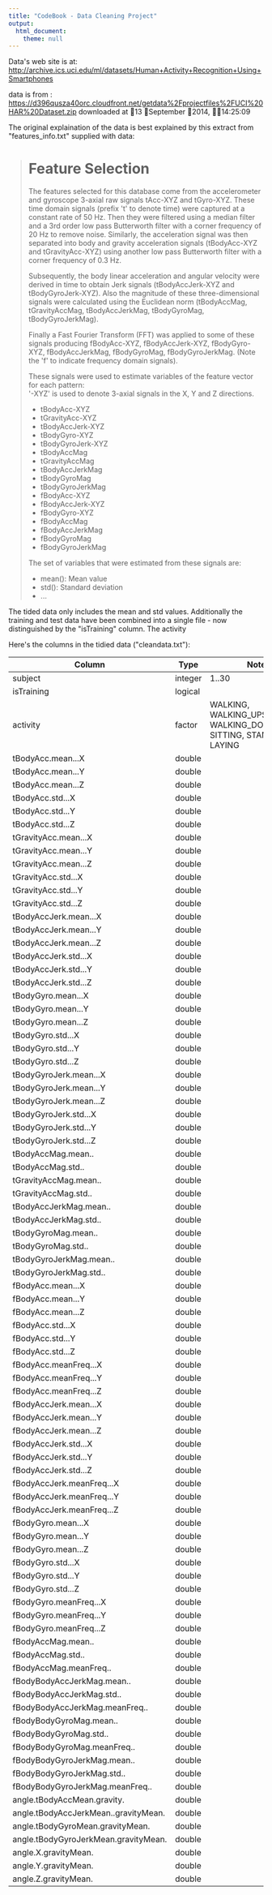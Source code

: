 ```yaml
---
title: "CodeBook - Data Cleaning Project"
output:
  html_document:
    theme: null
---
```



Data's web site is at:
http://archive.ics.uci.edu/ml/datasets/Human+Activity+Recognition+Using+Smartphones 

data is from :
https://d396qusza40orc.cloudfront.net/getdata%2Fprojectfiles%2FUCI%20HAR%20Dataset.zip downloaded at 13 September 2014, 14:25:09

The original explaination of the data is best explained by this extract from "features_info.txt" supplied with data:

> Feature Selection 
> =================
>
> The features selected for this database come from the accelerometer and gyroscope 3-axial raw signals tAcc-XYZ and tGyro-XYZ. These time domain signals (prefix 't' to denote time) were captured at a constant rate of 50 Hz. Then they were filtered using a median filter and a 3rd order low pass Butterworth filter with a corner frequency of 20 Hz to remove noise. Similarly, the acceleration signal was then separated into body and gravity acceleration signals (tBodyAcc-XYZ and tGravityAcc-XYZ) using another low pass Butterworth filter with a corner frequency of 0.3 Hz. 
> 
> Subsequently, the body linear acceleration and angular velocity were derived in time to obtain Jerk signals (tBodyAccJerk-XYZ and tBodyGyroJerk-XYZ). Also the magnitude of these three-dimensional signals were calculated using the Euclidean norm (tBodyAccMag, tGravityAccMag, tBodyAccJerkMag, tBodyGyroMag, tBodyGyroJerkMag). 
> 
> Finally a Fast Fourier Transform (FFT) was applied to some of these signals producing fBodyAcc-XYZ, fBodyAccJerk-XYZ, fBodyGyro-XYZ, fBodyAccJerkMag, fBodyGyroMag, fBodyGyroJerkMag. (Note the 'f' to indicate frequency domain signals). 
> 
> These signals were used to estimate variables of the feature vector for each pattern:  
> '-XYZ' is used to denote 3-axial signals in the X, Y and Z directions.
> 
> * tBodyAcc-XYZ
> * tGravityAcc-XYZ
> * tBodyAccJerk-XYZ
> * tBodyGyro-XYZ
> * tBodyGyroJerk-XYZ
> * tBodyAccMag
> * tGravityAccMag
> * tBodyAccJerkMag
> * tBodyGyroMag
> * tBodyGyroJerkMag
> * fBodyAcc-XYZ
> * fBodyAccJerk-XYZ
> * fBodyGyro-XYZ
> * fBodyAccMag
> * fBodyAccJerkMag
> * fBodyGyroMag
> * fBodyGyroJerkMag
> 
> The set of variables that were estimated from these signals are: 
> 
> * mean(): Mean value
> * std(): Standard deviation
> * ...


The tided data only includes the mean and std values.  Additionally the training and test data have been combined into a single file - now distinguished by the "isTraining" column. The activity

Here's the columns in the tidied data ("cleandata.txt"):

Column                                | Type    | Notes
------------------------------------- | ------- | -------------------------------------------------------
 subject                              | integer | 1..30
 isTraining                           | logical | 
 activity                             | factor  | WALKING, WALKING_UPSTAIRS, WALKING_DOWNSTAIRS, SITTING, STANDING, LAYING
 tBodyAcc.mean...X                    | double
 tBodyAcc.mean...Y                    | double
 tBodyAcc.mean...Z                    | double
 tBodyAcc.std...X                     | double
 tBodyAcc.std...Y                     | double
 tBodyAcc.std...Z                     | double
 tGravityAcc.mean...X                 | double
 tGravityAcc.mean...Y                 | double
 tGravityAcc.mean...Z                 | double
 tGravityAcc.std...X                  | double
 tGravityAcc.std...Y                  | double
 tGravityAcc.std...Z                  | double
 tBodyAccJerk.mean...X                | double
 tBodyAccJerk.mean...Y                | double
 tBodyAccJerk.mean...Z                | double
 tBodyAccJerk.std...X                 | double
 tBodyAccJerk.std...Y                 | double
 tBodyAccJerk.std...Z                 | double
 tBodyGyro.mean...X                   | double
 tBodyGyro.mean...Y                   | double
 tBodyGyro.mean...Z                   | double
 tBodyGyro.std...X                    | double
 tBodyGyro.std...Y                    | double
 tBodyGyro.std...Z                    | double
 tBodyGyroJerk.mean...X               | double
 tBodyGyroJerk.mean...Y               | double
 tBodyGyroJerk.mean...Z               | double
 tBodyGyroJerk.std...X                | double
 tBodyGyroJerk.std...Y                | double
 tBodyGyroJerk.std...Z                | double
 tBodyAccMag.mean..                   | double
 tBodyAccMag.std..                    | double
 tGravityAccMag.mean..                | double
 tGravityAccMag.std..                 | double
 tBodyAccJerkMag.mean..               | double
 tBodyAccJerkMag.std..                | double
 tBodyGyroMag.mean..                  | double
 tBodyGyroMag.std..                   | double
 tBodyGyroJerkMag.mean..              | double
 tBodyGyroJerkMag.std..               | double
 fBodyAcc.mean...X                    | double
 fBodyAcc.mean...Y                    | double
 fBodyAcc.mean...Z                    | double
 fBodyAcc.std...X                     | double
 fBodyAcc.std...Y                     | double
 fBodyAcc.std...Z                     | double
 fBodyAcc.meanFreq...X                | double
 fBodyAcc.meanFreq...Y                | double
 fBodyAcc.meanFreq...Z                | double
 fBodyAccJerk.mean...X                | double
 fBodyAccJerk.mean...Y                | double
 fBodyAccJerk.mean...Z                | double
 fBodyAccJerk.std...X                 | double
 fBodyAccJerk.std...Y                 | double
 fBodyAccJerk.std...Z                 | double
 fBodyAccJerk.meanFreq...X            | double
 fBodyAccJerk.meanFreq...Y            | double
 fBodyAccJerk.meanFreq...Z            | double
 fBodyGyro.mean...X                   | double
 fBodyGyro.mean...Y                   | double
 fBodyGyro.mean...Z                   | double
 fBodyGyro.std...X                    | double
 fBodyGyro.std...Y                    | double
 fBodyGyro.std...Z                    | double
 fBodyGyro.meanFreq...X               | double
 fBodyGyro.meanFreq...Y               | double
 fBodyGyro.meanFreq...Z               | double
 fBodyAccMag.mean..                   | double
 fBodyAccMag.std..                    | double
 fBodyAccMag.meanFreq..               | double
 fBodyBodyAccJerkMag.mean..           | double
 fBodyBodyAccJerkMag.std..            | double
 fBodyBodyAccJerkMag.meanFreq..       | double
 fBodyBodyGyroMag.mean..              | double
 fBodyBodyGyroMag.std..               | double
 fBodyBodyGyroMag.meanFreq..          | double
 fBodyBodyGyroJerkMag.mean..          | double
 fBodyBodyGyroJerkMag.std..           | double
 fBodyBodyGyroJerkMag.meanFreq..      | double
 angle.tBodyAccMean.gravity.          | double
 angle.tBodyAccJerkMean..gravityMean. | double
 angle.tBodyGyroMean.gravityMean.     | double
 angle.tBodyGyroJerkMean.gravityMean. | double
 angle.X.gravityMean.                 | double
 angle.Y.gravityMean.                 | double
 angle.Z.gravityMean.                 | double


